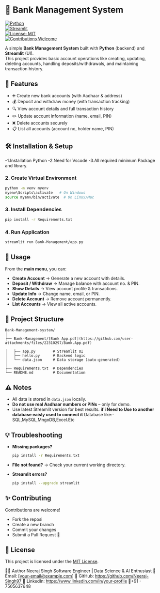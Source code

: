 # 🏦 Bank Management System  

[![Python](https://img.shields.io/badge/python-3.8%2B-blue.svg)](https://www.python.org/downloads/)  
[![Streamlit](https://img.shields.io/badge/streamlit-1.20%2B-ff4b4b.svg)](https://streamlit.io/)  
[![License: MIT](https://img.shields.io/badge/License-MIT-green.svg)](./LICENSE)  
[![Contributions Welcome](https://img.shields.io/badge/contributions-welcome-brightgreen.svg)](https://github.com/Neeraj-Singh97/Bank-Management-system/issues)  

A simple **Bank Management System** built with **Python** (backend) and **Streamlit** (UI).  
This project provides basic account operations like creating, updating, deleting accounts, handling deposits/withdrawals, and maintaining transaction history.  

## 🚀 Features  

- ➕ Create new bank accounts (with Aadhaar & address)  
- 💰 Deposit and withdraw money (with transaction tracking)  
- 🔍 View account details and full transaction history  
- ✏️ Update account information (name, email, PIN)  
- ❌ Delete accounts securely  
- 📋 List all accounts (account no, holder name, PIN)  


## 🛠️ Installation & Setup  
-1.Installation Python 
-2.Need for Vscode
-3.All required minimum Package and library.

### 2. Create Virtual Environment

```bash
python -m venv myenv
myenv\Scripts\activate   # On Windows
source myenv/bin/activate  # On Linux/Mac
```

### 3. Install Dependencies

```bash
pip install -r Requirements.txt
```

### 4. Run Application

```bash
streamlit run Bank-Management/app.py
```

## 📖 Usage

From the **main menu**, you can:

* **Create Account** → Generate a new account with details.
* **Deposit / Withdraw** → Manage balance with account no. & PIN.
* **Show Details** → View account profile & transactions.
* **Update Info** → Change name, email, or PIN.
* **Delete Account** → Remove account permanently.
* **List Accounts** → View all active accounts.


## 📂 Project Structure

```
Bank-Management-system/
│
├── Bank-Management/[Bank App.pdf](https://github.com/user-attachments/files/22310297/Bank.App.pdf)

│   ├── app.py        # Streamlit UI
│   ├── hello.py      # Backend logic
│   └── data.json     # Data storage (auto-generated)
│
├── Requirements.txt  # Dependencies
└── README.md         # Documentation
```

## ⚠️ Notes

* All data is stored in `data.json` locally.
* **Do not use real Aadhaar numbers or PINs** – only for demo.
* Use latest Streamlit version for best results.
**if i Need to Use to another database eaisly used to connect it**
  Database like:-SQL,MySQL,MngoDB,Excel.Etc


## 💡 Troubleshooting

* **Missing packages?**

  ```bash
  pip install -r Requirements.txt
  ```

* **File not found?** → Check your current working directory.

* **Streamlit errors?**

  ```bash
  pip install --upgrade streamlit
  ```

## ✨ Contributing

Contributions are welcome!

* Fork the reposi
* Create a new branch
* Commit your changes
* Submit a Pull Request 🚀


## 📜 License

This project is licensed under the [MIT License](LICENSE).


👨‍💻 Author
Neeraj Singh
Software Engineer | Data Science & AI Enthusiast
📧 Email: [your-email@example.com]
🔗 GitHub: https://github.com/Neeraj-Singh97
💼 LinkedIn: https://www.linkedin.com/in/your-profile
📱+91 - 7505637648


